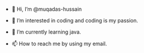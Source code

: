 - 👋 Hi, I’m @muqadas-hussain
- 👀 I’m interested in coding and coding is my passion.
- 🌱 I’m currently learning java.

- 📫 How to reach me by using my email.

<!---
muqadas-hussain/muqadas-hussain is a ✨ special ✨ repository because its `README.md` (this file) appears on your GitHub profile.
You can click the Preview link to take a look at your changes.
--->
